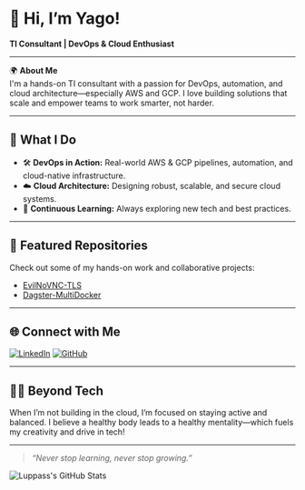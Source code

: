 # 👋 Hi, I’m Yago!

**TI Consultant | DevOps & Cloud Enthusiast**

---

🌍 **About Me**  
I'm a hands-on TI consultant with a passion for DevOps, automation, and cloud architecture—especially AWS and GCP. I love building solutions that scale and empower teams to work smarter, not harder.

---

## 🚀 What I Do

- 🛠️ **DevOps in Action:** Real-world AWS & GCP pipelines, automation, and cloud-native infrastructure.
- ☁️ **Cloud Architecture:** Designing robust, scalable, and secure cloud systems.
- 🔄 **Continuous Learning:** Always exploring new tech and best practices.

---

## 📂 Featured Repositories

Check out some of my hands-on work and collaborative projects:

- [EvilNoVNC-TLS](https://github.com/Luppass/EvilNoVNC-TLS)  
- [Dagster-MultiDocker](https://github.com/Luppass/Dagster-MultiDocker)  

---

## 🌐 Connect with Me

[![LinkedIn](https://img.shields.io/badge/LinkedIn-blue?logo=linkedin)](https://www.linkedin.com/in/yagoiglesias/)
[![GitHub](https://img.shields.io/badge/GitHub-222?logo=github&logoColor=white)](https://github.com/Luppass)

---

## 🏃‍♂️ Beyond Tech

When I’m not building in the cloud, I’m focused on staying active and balanced. I believe a healthy body leads to a healthy mentality—which fuels my creativity and drive in tech!

---

> _“Never stop learning, never stop growing.”_

![Luppass's GitHub Stats](https://github-readme-stats.vercel.app/api?username=Luppass&show_icons=true&theme=radical)
